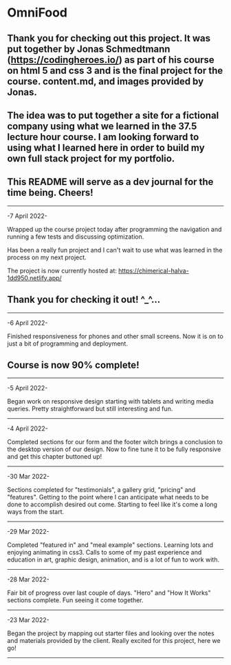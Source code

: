 # OmniFood

## Thank you for checking out this project. It was put together by Jonas Schmedtmann (https://codingheroes.io/) as part of his course on html 5 and css 3 and is the final project for the course. content.md, and images provided by Jonas.

## The idea was to put together a site for a fictional company using what we learned in the 37.5 lecture hour course. I am looking forward to using what I learned here in order to build my own full stack project for my portfolio.

## This README will serve as a dev journal for the time being. Cheers!

---

-7 April 2022-

Wrapped up the course project today after programming the navigation and running a few tests and discussing optimization.

Has been a really fun project and I can't wait to use what was learned in the process on my next project.

The project is now currently hosted at:
https://chimerical-halva-1dd950.netlify.app/

## Thank you for checking it out! ^\_^...

---

-6 April 2022-

Finished responsiveness for phones and other small screens. Now it is on to just a bit of programming and deployment.

## Course is now 90% complete!

---

-5 April 2022-

Began work on responsive design starting with tablets and writing media queries. Pretty straightforward but still interesting and fun.

---

-4 April 2022-

Completed sections for our form and the footer witch brings a conclusion to the desktop version of our design. Now to fine tune it to be fully responsive and get this chapter buttoned up!

---

-30 Mar 2022-

Sections completed for "testimonials", a gallery grid, "pricing" and "features". Getting to the point where I can anticipate what needs to be done to accomplish desired out come. Starting to feel like it's come a long ways from the start.

---

-29 Mar 2022-

Completed "featured in" and "meal example" sections. Learning lots and enjoying animating in css3. Calls to some of my past experience and education in art, graphic design, animation, and is a lot of fun to work with.

---

-28 Mar 2022-

Fair bit of progress over last couple of days. "Hero" and "How It Works" sections complete. Fun seeing it come together.

---

-23 Mar 2022-

Began the project by mapping out starter files and looking over the notes and materials provided by the client. Really excited for this project, here we go!

---
